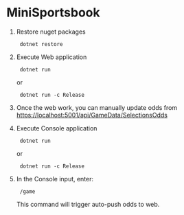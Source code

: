 # MiniSportsbook #

1. Restore nuget packages

        dotnet restore

2. Execute Web application

        dotnet run 

    or

        dotnet run -c Release
3. Once the web work, you can manually update odds from [https://localhost:5001/api/GameData/SelectionsOdds](https://localhost:5001/api/GameData/SelectionsOdds)
4. Execute Console application 

        dotnet run 

    or

        dotnet run -c Release
5. In the Console input, enter:

        /game

    This command will trigger auto-push odds to web.